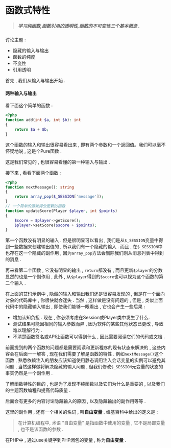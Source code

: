 # 函数式特性

> ##### 学习纯函数,函数引用的透明性,函数的不可变性三个基本概念 .

讨论主题 :

* 隐藏的输入与输出
* 函数的纯度
* 不变性
* 引用透明

首先 , 我们从输入与输出开始 .

#### 两种输入与输出

看下面这个简单的函数 :

```php
<?php
function add(int $a, int $b): int
{
    return $a + $b;
}
```

这个函数的输入和输出很容易看出来 , 即有两个参数和一个返回值。我们可以毫不怀疑地说 , 这是个Pure函数 .

这是我们常见的 , 也很容易看懂的第一种输入与输出 .

接下来 , 看看下面两个函数 :

```php
<?php
function nextMessage(): string
{
    return array_pop($_SESSION['message']);
}
// 一个简单的游戏得分更新的函数
function updateScore(Player $player, int $points)
{
    $score = $player->getScore();
    $player->setScore($score + $points);
}
```

第一个函数没有明显的输入 . 但是很明显可以看出 , 我们是从`$_SESSION`变量中得到一些数据来创建输出值的 , 所以我们有一个隐藏的输入 . 而且 , 在`$_SESSION`中也存在这一个隐藏的副作用 , 因为`array_pop`方法会删除我们刚从消息列表中得到的消息 .

再来看第二个函数 , 它没有明显的输出 , `return`都没有 , 而且更新`$player`的分数显然的也是一个副作用 , 此外 , 从`$player`得到的`$score`也可以视为这个函数的第二个输入 .

在上面的艾玛示例中 , 隐藏的输入和输出我们还是很容易发现的 , 但是在一个面向对象的代码库中 , 你很快就会迷失 . 当然 , 这样做是没有问题的 , 但是 , 类似上面代码中的隐藏输入输出 , 即使我们能够一眼看出 , 它也会产生一些后果 :

* 增加认知负担 . 现在 , 你必须考虑在Session或Player类中发生了什么.
* 测试结果可能因相同的输入参数而异 , 因为软件的某些其他状态已更改 , 导致难以理解行为 . 
* 不清楚函数签名或API让函数可以得到什么 , 因此需要阅读它们的代码或文档 . 

前面提到的两个函数的问题都是需要阅读和更新程序的现有状态来解决的 , 这些内容会在后面一一解答 , 现在我们需要了解是函数的特性 . 例如`nextMessage()`这个函数 , 熟悉依赖注入的朋友应该知道使用静态调用注入会话变量的实例可以避免其问题 , 当然这样做将解决隐藏的输入问题 , 但我们修改`$_SESSION`元变量的状态的事实仍然是一个副作用 .

了解函数特性的目的 , 也是为了发现不纯函数以及它们为什么是重要的 , 以及我们的主题函数编程和提高代码质量 .

后面会有更多的内容讨论隐藏输入的原因 , 以及隐藏输出的副作用等等 .

这里的副作用 , 还有一个相关的名词 , 叫**自由变量** . 维基百科中给出的定义是 : 

> 在计算机编程中, 术语 "自由变量" 是指函数中使用的变量 , 它不是局部变量 , 也不是该函数的参数 .

在PHP中 , 通过use关键字到PHP闭包的变量 , 称为**自由变量** . 



